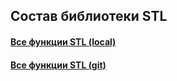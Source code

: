 ## Состав библиотеки STL

#### [Все функции STL (local)](/REPOBARE/_repo/st_rc_d/.d/.mul/rbld_readme.mul/.cnt/701.quid_est_hic.d/002.d/002.files_stl.file.local.md)
#### [Все функции STL (git)](/REPOBARE/_repo/st_rc_d/.d/.mul/rbld_readme.mul/.cnt/701.quid_est_hic.d/002.d/002.files_stl.file.git.md)